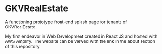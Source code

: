 # GKVRealEstate
A functioning prototype front-end splash page for tenants of GKVRealEstate.

My first endeavor in Web Development created in React JS and hosted with AWS Amplify.
The website can be viewed with the link in the about section of this repository. 
